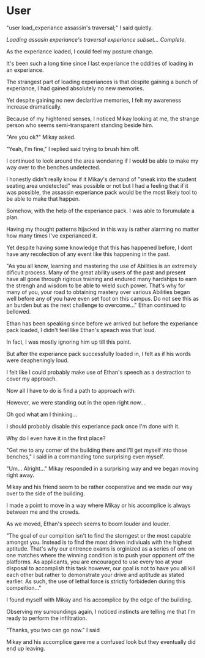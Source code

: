  # User

"user load_experiance assassin's traversal;" I said quietly.

_Loading assasin experiance's traversal experiance subset... Complete._

As the experiance loaded, I could feel my posture change.

It's been such a long time since I last experiance the oddities of loading in an experiance.

The strangest part of loading experiances is that despite gaining a bunch of experiance, I had gained absolutely no new memories.

Yet despite gaining no new declaritive memories, I felt my awareness increase dramatically. 

Because of my hightened senses, I noticed Mikay looking at me, the strange person who seems semi-transparent standing beside him.

"Are you ok?" Mikay asked.

"Yeah, I'm fine," I replied said trying to brush him off.
 
I continued to look around the area wondering if I would be able to make my way over to the benches undetected.

I honestly didn't really know if it Mikay's demand of "sneak into the student seating area undetected" was possible or not but I had a feeling that if it was possible, the assassin experiance pack would be the most likely tool to be able to make that happen.

Somehow, with the help of the experiance pack. I was able to forumulate a plan.

Having my thought patterns hijacked in this way is rather alarming no matter how many times I've experianced it.

Yet despite having some knowledge that this has happened before, I dont have any recolection of any event like this happening in the past.

"As you all know, learning and mastering the use of Abilities is an extremely dificult process. Many of the great ability users of the past and present have all gone through rigirous training and endured many hardships to earn the strengh and wisdom to be able to wield such power. That's why for many of you, your road to obtaining mastery over various Abilities began well before any of you have even set foot on this campus. Do not see this as an burden but as the next challenge to overcome..." Ethan continued to bellowed.

Ethan has been speaking since before we arrived but before the experiance pack loaded, I didn't feel like Ethan's speach was that loud. 

In fact, I was mostly ignoring him up till this point.

But after the experiance pack successfully loaded in, I felt as if his words were deapheningly loud.

I felt like I could probably make use of Ethan's speech as a destraction to cover my approach.

Now all I have to do is find a path to approach with.

However, we were standing out in the open right now...

Oh god what am I thinking...

I should probably disable this experiance pack once I'm done with it. 

Why do I even have it in the first place?

"Get me to any corner of the building there and I'll get myself into those benches," I said in a commanding tone surprising even myself.

"Um... Alright..." Mikay responded in a surprising way and we began moving right away.

Mikay and his friend seem to be rather cooperative and we made our way over to the side of the building. 

I made a point to move in a way where Mikay or his accomplice is always between me and the crowds.

As we moved, Ethan's speech seems to boom louder and louder.

"The goal of our compition isn't to find the storngest or the most capable amongst you. Instead is to find the most driven indiviuals with the highest aptitude. That's why our entrence exams is orginized as a series of one on one matches where the winning condition is to push your opponent off the platforms. As applicants, you are encouraged to use every too at your disposal to accomplish this task however, our goal is not to have you all kill each other but rather to demonstrate your drive and aptitude as stated earlier. As such, the use of lethal force is strictly forbideden during this compeition..."

I found myself with Mikay and his accomplice by the edge of the building. 

Observing my surroundings again, I noticed instincts are telling me that I'm ready to perform the infiltration.

"Thanks, you two can go now." I said 

Mikay and his accomplice gave me a confused look but they eventually did end up leaving.

